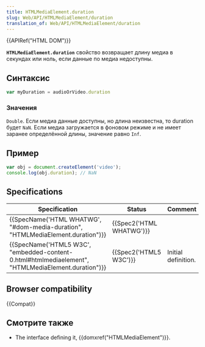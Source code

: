 ```yaml
---
title: HTMLMediaElement.duration
slug: Web/API/HTMLMediaElement/duration
translation_of: Web/API/HTMLMediaElement/duration
---
```

{{APIRef("HTML DOM")}}

**`HTMLMediaElement.duration`** свойство возвращает длину медиа в секундах или ноль, если данные по медиа недоступны.

## Синтаксис

```js
var myDuration = audioOrVideo.duration
```

### Значения

`Double`. Если медиа данные доступны, но длина неизвестна, то duration будет `NaN`. Если медиа загружается в фоновом режиме и не имеет заранее определённой длины, значение равно `Inf`.

## Пример

```js
var obj = document.createElement('video');
console.log(obj.duration); // NaN
```

## Specifications

| Specification                                                                                                                        | Status                           | Comment             |
| ------------------------------------------------------------------------------------------------------------------------------------ | -------------------------------- | ------------------- |
| {{SpecName('HTML WHATWG', "#dom-media-duration", "HTMLMediaElement.duration")}}                             | {{Spec2('HTML WHATWG')}} |                     |
| {{SpecName('HTML5 W3C', "embedded-content-0.html#htmlmediaelement", "HTMLMediaElement.duration")}} | {{Spec2('HTML5 W3C')}}     | Initial definition. |

## Browser compatibility

{{Compat}}

## Смотрите также

- The interface defining it, {{domxref("HTMLMediaElement")}}.
